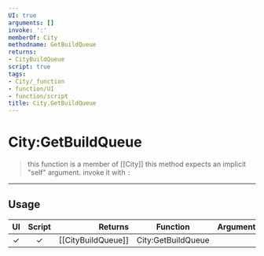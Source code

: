 ```yaml
---
UI: true
arguments: []
invoke: ':'
memberOf: City
methodname: GetBuildQueue
returns:
- CityBuildQueue
script: true
tags:
- City/_function
- function/UI
- function/script
title: City.GetBuildQueue
---
```

# City:GetBuildQueue
> this function is a member of [[City]]
> this method expects an implicit "self" argument. invoke it with `:`
-----
## Usage
|  UI | Script | Returns | Function | Arguments |
|:---:|:------:|-------:|:--------:|:---------|
|✓|✓|[[CityBuildQueue]]|City:GetBuildQueue||
